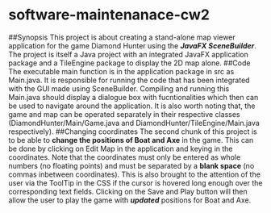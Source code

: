 # software-maintenanace-cw2

##Synopsis
This project is about creating a stand-alone map viewer application for the game Diamond Hunter using the **_JavaFX SceneBuilder_**. The project is itself a Java project with an integrated JavaFX application package and a TileEngine package to display the 2D map alone.
##Code
The executable main function is in the application package in src as Main.java. It is responsible for running the code that has been integrated with the GUI made using SceneBuilder. Compiling and running this Main.java should display a dialogue box with fucntionalities which then can be used to navigate around the application. It is also worth noting that, the game and map can be operated separately in their respective classes (DiamondHunter/Main/Game.java and DiamondHunter/TileEngine/Main.java respectively).
##Changing coordinates
The second chunk of this project is to be able to **change the positions of Boat and Axe** in the game. This can be done by clicking on Edit Map in the application and keying in the coordinates. Note that the coordinates must only be entered as whole numbers (no floating points) and must be separated by a **blank space** (no commas inbetween coordinates). This is also brought to the attention of the user via the ToolTip in the CSS if the cursor is hovered long enough over the corresponding text fields. Clicking on the Save and Play button will then allow the user to play the game with **_updated_** positions for Boat and Axe.
